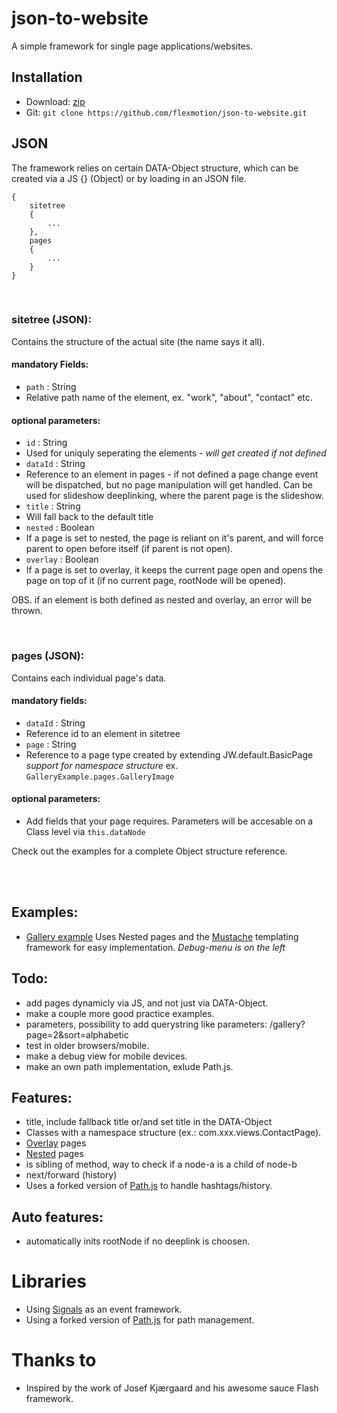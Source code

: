 json-to-website
=========================

A simple framework for single page applications/websites.

## Installation

* Download: [zip](https://github.com/flexmotion/json-to-website/zipball/master)
* Git: `git clone https://github.com/flexmotion/json-to-website.git`

## JSON

The framework relies on certain DATA-Object structure, which can be created via a JS {} (Object) or by loading in an JSON file.

    {
    	sitetree
    	{
    		...
    	},
    	pages
    	{
    		...
    	}
    }

<br>

### sitetree (JSON):
Contains the structure of the actual site (the name says it all).

#### mandatory Fields:
* `path` : String
 * Relative path name of the element, ex. "work", "about", "contact" etc.

#### optional parameters:
* `id` : String
 * Used for uniquly seperating the elements - <i>will get created if not defined</i>
* `dataId` : String
 * Reference to an element in pages - if not defined a page change event will be dispatched, but no page manipulation will get handled. Can be used for slideshow deeplinking, where the parent page is the slideshow.
* `title` : String
 * Will fall back to the default title
* `nested` : Boolean
 * If a page is set to nested, the page is reliant on it's parent, and will force parent to open before itself (if parent is not open).
* `overlay` : Boolean
 * If a page is set to overlay, it keeps the current page open and opens the page on top of it (if no current page, rootNode will be opened).

OBS. if an element is both defined as nested and overlay, an error will be thrown.

<br>

### pages (JSON):
Contains each individual page's data.
#### mandatory fields:
* `dataId` : String
 * Reference id to an element in sitetree
* `page` : String
 * Reference to a page type created by extending JW.default.BasicPage<br><i>support for namespace structure </i>ex. `GalleryExample.pages.GalleryImage`

#### optional parameters:
* Add fields that your page requires. Parameters will be accesable on a Class level via `this.dataNode`

Check out the examples for a complete Object structure reference.

<br><br>

## Examples:
* [Gallery example](http://rwatgg.dk/labs/jw/gallery.php)
Uses Nested pages and the [Mustache](https://github.com/janl/mustache.js) templating framework for easy implementation.
 <i>Debug-menu is on the left</i>


## Todo:
* add pages dynamicly via JS, and not just via DATA-Object.
* make a couple more good practice examples.
* parameters, possibility to add querystring like parameters: /gallery?page=2&sort=alphabetic
* test in older browsers/mobile.
* make a debug view for mobile devices.
* make an own path implementation, exlude Path.js.


## Features:
* title, include fallback title or/and set title in the DATA-Object
* Classes with a namespace structure (ex.: com.xxx.views.ContactPage).
* [Overlay](#optional-parameters) pages
* [Nested](#optional-parameters) pages
* is sibling of method, way to check if a node-a is a child of node-b
* next/forward (history)
* Uses a forked version of [Path.js](https://github.com/mtrpcic/pathjs) to handle hashtags/history.

## Auto features:
* automatically inits rootNode if no deeplink is choosen.

# Libraries
* Using [Signals](http://millermedeiros.github.com/js-signals/) as an event framework.
* Using a forked version of [Path.js](https://github.com/mtrpcic/pathjs) for path management.

# Thanks to
- Inspired by the work of Josef Kjærgaard and his awesome sauce Flash framework.